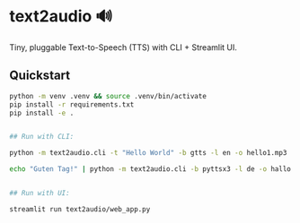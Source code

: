 # text2audio 🔊

Tiny, pluggable Text-to-Speech (TTS) with CLI + Streamlit UI.

## Quickstart
```bash
python -m venv .venv && source .venv/bin/activate
pip install -r requirements.txt
pip install -e .


## Run with CLI:

python -m text2audio.cli -t "Hello World" -b gtts -l en -o hello1.mp3

echo "Guten Tag!" | python -m text2audio.cli -b pyttsx3 -l de -o hallo.wav


## Run with UI:

streamlit run text2audio/web_app.py







